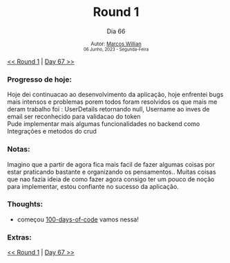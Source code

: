 <div align="center">
  <h1>Round 1</h1>
  <p>Dia 66</p>

  <sub>
    Autor: <a href="https://github.com/marcosmwx" target="_blank">Marcos Willian</a>
    <br>
    <small>06 Junho, 2023 -  Segunda-Feira</small>
  </sub>
</div>

[<< Round 1](./README.MD) | [Day 67 >>](dia067.md)

### Progresso de hoje:

Hoje dei continuacao ao desenvolvimento da aplicação, hoje enfrentei bugs mais intensos e problemas porem todos foram resolvidos os que mais me deram trabalho foi : UserDetails retornando null, Username ao inves de email ser reconhecido para validacao do token
<br>
Pude implementar mais algumas funcionalidades no backend como Integrações e metodos do crud

### Notas:

Imagino que a partir de agora fica mais facil de fazer algumas coisas por estar praticando bastante e organizando os pensamentos..
Muitas coisas que nao fazia ideia de como fazer agora consigo ter um pouco de noção para implementar, estou confiante no sucesso da aplicação.

### Thoughts:

- começou [100-days-of-code](https://github.com/marcosmwx/100DaysOfCode) vamos nessa!

### Extras:

[<< Round 1](./README.MD) | [Day 67 >>](dia067.md)
